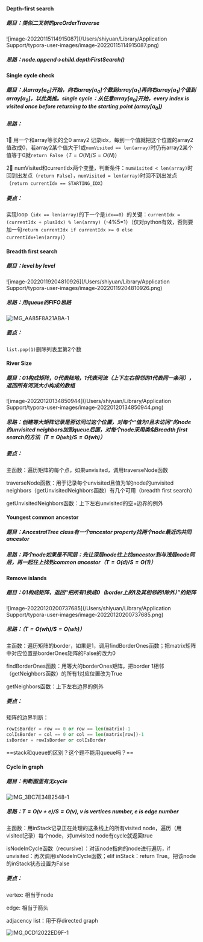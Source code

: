 #### Depth-first search

##### 题目：类似二叉树的preOrderTraverse

![image-20220115114915087](/Users/shiyuan/Library/Application Support/typora-user-images/image-20220115114915087.png)

##### 思路：node.append->child.depthFirstSearch()

#### Single cycle check

##### 题目：从array[$a_0$]开始，向右array[$a_0$]个数到array[$a_1$]再向右array[$a_1$]个值到array[$a_2$]，以此类推。single cycle：从任意array[$a_0$​​​]开始，every index is visited once before returning to the starting point (array[$a_0$])

##### 思路：

1⃣️ 用一个和array等长的全0 array2 记录idx，每到一个值就把这个位置的array2值改成0，若array2某个值大于1或`numVisited == len(array)`时仍有array2某个值等于0就`return False`（$T=O(N)/S=O(N)$）

2⃣️ numVisited和currentIdx两个变量，判断条件：`numVisited < len(array)`时回到出发点（`return False`），`numVisited = len(array)`时回不到出发点（`return currentIdx == STARTING_IDX`）

##### 要点：

实现loop（`idx == len(array)`的下一个是`idx==0`）的关键：`currentIdx = (currentIdx + plusIdx) % len(array)`（-4%5=1）（仅对python有效，否则要加一句`return currentIdx if currentIdx >= 0 else currentIdx+len(array)`）

#### Breadth first search

##### 题目：level by level

![image-20220119204810926](/Users/shiyuan/Library/Application Support/typora-user-images/image-20220119204810926.png)

##### 思路：用queue的FIFO思路

![IMG_AA85F8A21ABA-1](/Users/shiyuan/STUDY/大四/一个程序媛的诞生/编程笔记/IMG_AA85F8A21ABA-1.jpeg)

##### 要点：

`list.pop(1)`删除列表里第2个数

#### River Size

##### 题目：01构成矩阵，0代表陆地，1代表河流（上下左右相邻的1代表同一条河），返回所有河流大小构成的数组

![image-20220120134850944](/Users/shiyuan/Library/Application Support/typora-user-images/image-20220120134850944.png)

##### 思路：创建等大矩阵记录是否访问过这个位置，对每个“值为1且未访问”的node的unvisited neighbors加到queue后面，对每个node采用类似Breadth first search的方法（$T=O(wh)/S=O(wh)$​）

##### 要点：

主函数：遍历矩阵的每个点，如果unvisited，调用traverseNode函数

traverseNode函数：用于记录每个unvisited且值为1的node的unvisited neighbors（getUnvisitedNeighbors函数）有几个可用（breadth first search）

getUnvisitedNeighbors函数：上下左右unvisited的空+边界的例外

#### Youngest common ancestor

##### 题目：AncestralTree class有一个ancestor property找两个node最近的共同ancestor

##### 思路：两个node如果是不同层：先让深层node往上找ancestor到与浅层node同层，再一起往上找到common ancestor（$T=O(d)/S=O(1)$​）

#### Remove islands

##### 题目：01构成矩阵，返回“把所有1换成0（border上的1及其相邻的1除外）”的矩阵

![image-20220120200737685](/Users/shiyuan/Library/Application Support/typora-user-images/image-20220120200737685.png)

##### 思路：（$T=O(wh)/S=O(wh)$）

主函数：遍历矩阵的border，如果是1，调用findBorderOnes函数；把matrix矩阵中对应位置是borderOnes矩阵的False的改为0

findBorderOnes函数：用等大的borderOnes矩阵，把border 1相邻（getNeighbors函数）的所有1对应位置改为True

getNeighbors函数：上下左右边界的例外

##### 要点：

矩阵的边界判断：

```python
rowIsBorder = row == 0 or row == len(matrix)-1
colIsBorder = col == 0 or col == len(matrix[row])-1
isBorder = rowIsBorder or colIsBorder
```

==stack和queue的区别？这个题不能用queue吗？==

#### Cycle in graph

##### 题目：判断图里有无cycle

![IMG_3BC7E34B2548-1](/Users/shiyuan/STUDY/大四/一个程序媛的诞生/编程笔记/IMG_3BC7E34B2548-1.jpeg)

##### 思路：$T=O(v+e)/S=O(v)$​, v is vertices number, e is edge number

主函数：用inStack记录正在处理的这条线上的所有visited node，遍历（用visited记录）每个node，对unvisited node有cycle就返回true

isNodeInCycle函数（recursive）：对该node指向的node进行遍历，if unvisited：再次调用isNodeInCycle函数；elif inStack：return True。把该node的inStack状态设置为False

##### 要点：

vertex: 相当于node

edge: 相当于箭头

adjacency list：用于存directed graph

![IMG_0CD12022ED9F-1](/Users/shiyuan/STUDY/大四/一个程序媛的诞生/编程笔记/IMG_0CD12022ED9F-1.jpeg)


